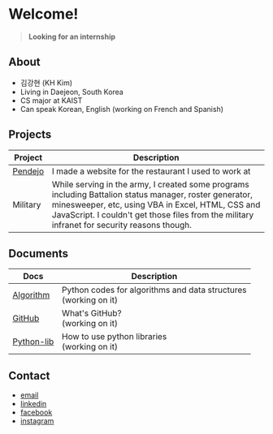 # Welcome!
> **Looking for an internship**

## About

- 김강현 (KH Kim)
- Living in Daejeon, South Korea
- CS major at KAIST
- Can speak Korean, English (working on French and Spanish)

## Projects

| Project | Description |
| ------- | ----------- |
| [Pendejo](http://kaist19.github.io/pendejo) | I made a website for the restaurant I used to work at |
| Military | While serving in the army, I created some programs including Battalion status manager, roster generator, minesweeper, etc, using VBA in Excel, HTML, CSS and JavaScript. I couldn't get those files from the military infranet for security reasons though. |

## Documents

| Docs | Description |
| ------- | ----------- |
| [Algorithm](https://github.com/KAIST19/algorithm.git) | Python codes for algorithms and data structures<br>(working on it)|
| [GitHub](https://github.com/KAIST19/GitHub.git) | What's GitHub?<br>(working on it)|
| [Python-lib](https://github.com/KAIST19/python-lib.git) | How to use python libraries <br>(working on it)|

## Contact

- [email](mailto:kaist19@kaist.ac.kr)
- [linkedin](https://www.linkedin.com/in/강현-김-29ba44192/)
- [facebook](https://www.facebook.com/deanjackson2468/)
- [instagram](https://www.instagram.com/__kkh__/)